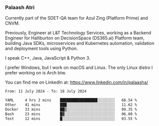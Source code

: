 ### Palaash Atri

Currently part of the SDET-QA team for Azul Zing (Platform Prime) and CNVM. 

Previously, Engineer at L&T Technology Services, working as a Backend Engineer for Halliburton on DecisionSpace (DS365.ai) Platform team, building Java SDKs, microservices and Kubernetes automation, validation and deployment tools using Python.

I speak C++, Java, JavaScript & Python 3.

I prefer Windows, but I work on macOS and Linux. The only Linux distro I prefer working on is Arch btw.

You can find me on LinkedIn at: https://www.linkedin.com/in/palaasha/

<!--START_SECTION:waka-->

```txt
From: 11 July 2024 - To: 18 July 2024

YAML     4 hrs 2 mins    █████████████████░░░░░░░░   68.54 %
Other    41 mins         ███░░░░░░░░░░░░░░░░░░░░░░   11.62 %
Docker   33 mins         ██▒░░░░░░░░░░░░░░░░░░░░░░   09.35 %
Bash     23 mins         █▓░░░░░░░░░░░░░░░░░░░░░░░   06.60 %
Text     12 mins         █░░░░░░░░░░░░░░░░░░░░░░░░   03.55 %
```

<!--END_SECTION:waka-->
